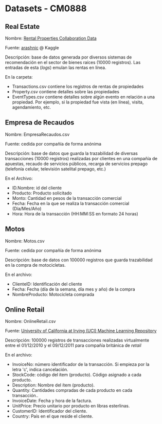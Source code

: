 # Datasets - CM0888

## Real Estate

Nombre: [Rental Properties Collaboration Data](https://www.kaggle.com/datasets/arashnic/property-data)

Fuente: [arashnic](www.kaggle.com/arashnic) @ Kaggle

Descripción: base de datos generada por diversos sistemas de recomendación en el sector de bienes raíces (10000 registros). Las entradas de esta (*logs*) emulan las rentas en línea.

En la carpeta:
- Transactions.csv contiene los registros de rentas de propiedades
- Property.csv contiene detalles sobre las propiedades
- EventTypes.csv contiene detalles sobre algún evento en relación a una propiedad. Por ejemplo, si la propiedad fue vista (en línea), visita, agendamiento, etc.


## Empresa de Recaudos

Nombre: EmpresaRecaudos.csv

Fuente: cedida por compañía de forma anónima

Descripción: base de datos que guarda la trazabilidad de diversas transacciones (10000 registros) realizadas por clientes en una compañía de apuestas, recaudo de servicios públicos, recarga de servicios prepago (telefonía celular, televisión satelital prepago, etc.)

En el Archivo:
- ID.Nombre: id del cliente
- Producto: Producto solicitado
- Monto: Cantidad en pesos de la transacción comercial
- Fecha: Fecha en la que se realiza la transacción comercial (Día/Mes/Año)
- Hora: Hora de la transacción (HH:MM:SS en formato 24 horas)


## Motos

Nombre: Motos.csv

Fuente: cedida por compañía de forma anónima

Descripción: base de datos con 100000 registros que guarda trazabilidad en la compra de motocicletas.

En el archivo:
- ClienteID: Identificación del cliente
- Fecha: Fecha (día de la semana, día mes y año) de la compra
- NombreProducto: Motocicleta comprada


## Online Retail

Nombre: OnlineRetail.csv

Fuente: [University of California at Irving (UCI) Machine Learning Repository](https://archive.ics.uci.edu/dataset/352/online+retail)

Descripción: 100000 registros de transacciones realizadas virtualmente entre el 01/12/2010 y el 09/12/2011 para compañía británica de *retail*

En el archivo:
- InvoiceNo: número identificador de la transacción. Si empieza por la letra 'c', indica cancelación. 
- StockCode: código del ítem (producto). Código asignado a cada producto.
- Description: Nombre del ítem (producto).
- Quantity: Cantidades compradas de cada producto en cada transacción..	
- InvoiceDate: Fecha y hora de la factura.
- UnitPrice: Precio unitario por producto en libras esterlinas.
- CustomerID: Identificador del cliente.
- Country: País en el que reside el cliente.
